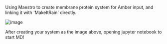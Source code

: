 Using Maestro to create membrane protein system for Amber input, and linking it with 'MakeItRain' directly.

![image](https://user-images.githubusercontent.com/92629636/192074794-3fbc4def-98e7-4486-8c0d-81958f7c8793.png)

After creating your system as the image above, opening jupyter notebook to start MD!
